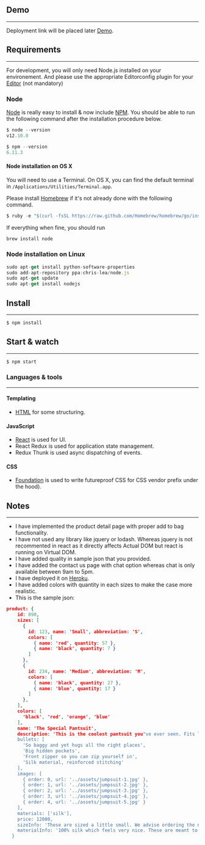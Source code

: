 ## Demo
---
Deployment link will be placed later [Demo](https://github.com/awais0198/FashionApp).

## Requirements
---
For development, you will only need Node.js installed on your environement. And please use the appropriate Editorconfig plugin for your [Editor](https://editorconfig.org/) (not mandatory)

### Node

[Node](https://nodejs.org/en/) is really easy to install & now include [NPM](https://www.npmjs.com/). You should be able to run the following command after the installation procedure below.

```javascript
$ node --version
v12.10.0

$ npm --version
6.11.3
```

#### Node installation on OS X

You will need to use a Terminal. On OS X, you can find the default terminal in `/Applications/Utilities/Terminal.app`.

Please install [Homebrew](https://brew.sh/) if it's not already done with the following command.

```javascript
$ ruby -e "$(curl -fsSL https://raw.github.com/Homebrew/homebrew/go/install)"

```
If everything when fine, you should run

```javascript
brew install node

```


### Node installation on Linux

```javascript
sudo apt-get install python-software-properties
sudo add-apt-repository ppa:chris-lea/node.js
sudo apt-get update
sudo apt-get install nodejs
```

## Install
---
```javascript
$ npm install
```

## Start & watch
---
```javascript
$ npm start
```
### Languages & tools
---
#### Templating
* [HTML](http://jade-lang.com/) for some structuring.
#### JavaScript
* [React](https://reactjs.org/) is used for UI.
* React Redux is used for application state management.
* Redux Thunk is used async dispatching of events.
#### CSS
* [Foundation](http://cssnext.putaindecode.io/) is used to write futureproof CSS for CSS vendor prefix under the hood).


## Notes
---
* I have implemented the product detail page with proper add to bag functionality.
* I have not used any library like jquery or lodash. Whereas jquery is not recommented in react as it directly affects Actual DOM but react is running on Virtual DOM.
* I have added quality in sample json that you provided.
* I have added the contact us page with chat option whereas chat is only available between 9am to 5pm.
* I have deployed it on [Heroku](https://daily-fashion.herokuapp.com/).
* I have added colors with quantity in each sizes to make the case more realistic.
* This is the sample json:

```json
product: {
    id: 890,
    sizes: [
      {
        id: 123, name: 'Small', abbreviation: 'S',
        colors: [
          { name: 'red', quantity: 57 },
          { name: 'black', quantity: 7 }
        ]
      },
      {
        id: 234, name: 'Medium', abbreviation: 'M',
        colors: [
          { name: 'black', quantity: 27 },
          { name: 'blue', quantity: 17 }
        ]
      },
    ],
    colors: [
      'black', 'red', 'orange', 'blue'
    ],
    name: 'The Special Pantsuit',
    description: 'This is the coolest pantsuit you"ve ever seen. Fits like a dream. Wear this everywhere, and nowhere.',
    bullets: [
      'So baggy and yet hugs all the right places',
      'Big hidden pockets',
      'Front zipper so you can zip yourself in',
      'Silk material, reinforced stitching'
    ],
    images: [
      { order: 0, url: '../assets/jumpsuit-1.jpg' },
      { order: 1, url: '../assets/jumpsuit-2.jpg' },
      { order: 2, url: '../assets/jumpsuit-3.jpg' },
      { order: 3, url: '../assets/jumpsuit-4.jpg' },
      { order: 4, url: '../assets/jumpsuit-5.jpg' }
    ],
    materials: ['silk'],
    price: 12000,
    sizeInfo: 'These are sized a little small. We advise ordering the next size up from what you normally wear.',
    materialInfo: '100% silk which feels very nice. These are meant to be warn slightly baggy so that they are comfortable. Zipper front with rolled up sleeves. Hip pockets on the front.'
  }

```
